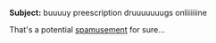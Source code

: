 <!--
.. title: Why do I get spam from Zombies?
.. date: 2004/11/03 13:37
.. slug: why-do-i-get-spam-from-zombies
.. tags:
.. link:
.. description:
-->

**Subject:** buuuuy preescription druuuuuuugs onliiiiiine

That's a potential [spamusement](http://spamusement.com/) for sure...

